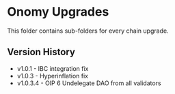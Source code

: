 # Onomy Upgrades

This folder contains sub-folders for every chain upgrade.

## Version History

- v1.0.1 - IBC integration fix
- v1.0.3 - Hyperinflation fix
- v1.0.3.4 - OIP 6 Undelegate DAO from all validators

